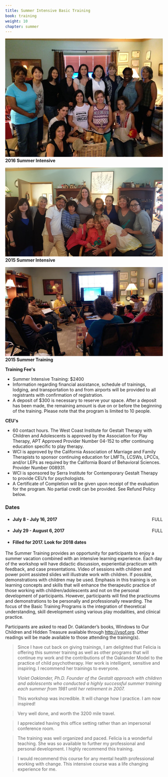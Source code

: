 ```yaml
---
title: Summer Intensive Basic Training
book: training
weight: 10
chapter: summer
---
```

<div class="row">
    <div class="col col-sm-6">
        <p><img src="/assets/img/2016training.jpg" class="img-responsive img-thumbnail" />
        <strong>2016 Summer Intensive</strong></p>
        <p><img src="/assets/img/2015SummerIntensive.jpg" class="img-responsive img-thumbnail" />
        <strong>2015 Summer Intensive</strong></p>
        <p><img src="/assets/img/2015summertraining.jpg" class="img-responsive img-thumbnail" />
        <strong>2015 Summer Training</strong></p>
        <div class="row">
            <div class="col-sm-12">
                <strong>Training Fee's</strong>
                <ul>
                    <li>Summer Intensive Training: $2400</li>
                    <li>Information regarding financial assistance, schedule of trainings, lodging, and transportation to and from airports will be provided to all registrants with confirmation of registration.</li>
                    <li>A deposit of $300 is necessary to reserve your space. After a deposit has been made, the remaining amount is due on or before the beginning of the training. Please note that the program is limited to 10 people.</li>
                </ul>
                <strong>CEU's</strong>
                <ul>
                    <li>60 contact hours. The West Coast Institute for Gestalt Therapy with Children and Adolescents is approved 	by the Association for Play Therapy, APT Approved Provider Number 04-152 to offer continuing education specific to play therapy.</li>
                    <li>WCI is approved by the California Association of Marriage and Family Therapists to 	sponsor continuing education for LMFTs, LCSWs, LPCCs, and/or LEPs as required by the California Board of Behavioral Sciences. Provider Number 008931.</li>
                    <li>WCI is sponsored by Serra Institute for Contemporary Gestalt Therapy to provide CEU’s for psychologists.</li>
                    <li>A Certificate of Completion will be given upon receipt of the evaluation for the program. No partial credit can be provided. See Refund Policy below.</li>
                </ul>
            </div>
        </div>
    </div>
    <div class="col col-sm-6">
        <div class="panel panel-default">
          <div class="panel-heading">
            <h3 class="panel-title header-title">Dates</h3>
          </div>
          <div class="panel-body">
            <ul class="list-group">
              <li class="list-group-item">
                <!--<a href="/register" class="btn btn-primary" style="float:right">Register Now</a>-->
                <a class="btn btn-danger" style="float:right">FULL</a>
                <h4><strong>July 8 - July 16, 2017</strong></h4>
              </li>
              <li class="list-group-item">
                <!--<a href="/register" class="btn btn-primary" style="float:right">Register Now</a>-->
                <a class="btn btn-danger" style="float:right">FULL</a>
                <h4><strong>July 29 - August 6, 2017</strong></h4>
              </li>
              <li class="list-group-item">
                <h4><strong>Filled for 2017.  Look for 2018 dates</strong></h4>
              </li>
            </ul>
          </div>
        </div>
        <p>The Summer Training provides an opportunity for participants to enjoy a summer vacation combined with an intensive learning experience. Each day of the workshop will have didactic discussion, experiential practicum with feedback, and case presentations. Video of sessions with children and power point assisted slides will illustrate work with children. If possible, demonstrations with children may be used. Emphasis in this training is on learning concepts and skills that will enhance the therapeutic practice of those working with children/adolescents and not on the personal development of participants. However, participants will find the practicums and demonstrations to be personally and professionally rewarding. The focus of the Basic Training Programs is the integration of theoretical understanding, skill development using various play modalities, and clinical practice.</p>
        <p>Participants are asked to read Dr. Oaklander’s books, Windows to Our Children and Hidden Treasure available through <a href="http://vsof.org">http://vsof.org</a>. Other readings will be made available to those attending the training(s).</p>
        <blockquote>
          <p>Since I have cut back on giving trainings, I am delighted that Felicia is offering this summer training as well as other programs that will continue my work and the contributions of the Oaklander Model to the practice of child psychotherapy. Her work is intelligent, sensitive and inspiring. I recommend her trainings to everyone.</p>
          <footer><cite>Violet Oaklander, Ph.D. Founder of the Gestalt approach with children and adolescents who conducted a highly successful summer training each summer from 1981 until her retirement in 2007.</cite></footer>
        </blockquote>
        <blockquote>
          <p>This workshop was incredible. It will change how I practice. I am now inspired!</p>
        </blockquote>
        <blockquote>
          <p>Very well done, and worth the 3200 mile travel.</p>
        </blockquote>
        <blockquote>
          <p>I appreciated having this office setting rather than an impersonal conference room.</p>
        </blockquote>
        <blockquote>
          <p>The training was well organized and paced. Felicia is a wonderful teaching. She was so available to further my professional and personal development. I highly recommend this training.</p>
        </blockquote>
        <blockquote>
          <p>I would recommend this course for any mental health professional working with change. This intensive course was a life changing experience for me.</p>
        </blockquote>
    </div>
</div>
